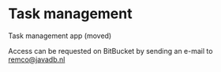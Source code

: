 # Task management
Task management app (moved)

Access can be requested on BitBucket by sending an e-mail to remco@javadb.nl

